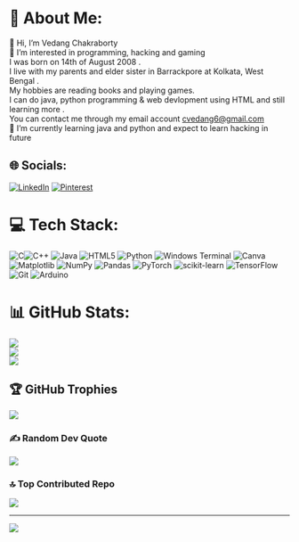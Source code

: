 # 💫 About Me:
👋 Hi, I’m Vedang Chakraborty<br>👀 I’m interested in programming, hacking and gaming<br>I was born on 14th of August 2008 .<br>I live with my parents and elder sister in Barrackpore at Kolkata, West Bengal .<br>My hobbies are reading books and playing games.<br>I can do java, python programming & web devlopment using HTML and still learning more .<br>You can contact me through my email account cvedang6@gmail.com<br>🌱 I’m currently learning java and python and expect to learn hacking in future


## 🌐 Socials:
[![LinkedIn](https://img.shields.io/badge/LinkedIn-%230077B5.svg?logo=linkedin&logoColor=white)](https://linkedin.com/in/VedangChakraborty) [![Pinterest](https://img.shields.io/badge/Pinterest-%23E60023.svg?logo=Pinterest&logoColor=white)](https://pinterest.com/VedangChakraborty) 

# 💻 Tech Stack:
![C](https://img.shields.io/badge/c-%2300599C.svg?style=for-the-badge&logo=c&logoColor=white)![C++](https://img.shields.io/badge/c++-%2300599C.svg?style=for-the-badge&logo=c%2B%2B&logoColor=white) ![Java](https://img.shields.io/badge/java-%23ED8B00.svg?style=for-the-badge&logo=openjdk&logoColor=white) ![HTML5](https://img.shields.io/badge/html5-%23E34F26.svg?style=for-the-badge&logo=html5&logoColor=white) ![Python](https://img.shields.io/badge/python-3670A0?style=for-the-badge&logo=python&logoColor=ffdd54) ![Windows Terminal](https://img.shields.io/badge/Windows%20Terminal-%234D4D4D.svg?style=for-the-badge&logo=windows-terminal&logoColor=white) ![Canva](https://img.shields.io/badge/Canva-%2300C4CC.svg?style=for-the-badge&logo=Canva&logoColor=white) ![Matplotlib](https://img.shields.io/badge/Matplotlib-%23ffffff.svg?style=for-the-badge&logo=Matplotlib&logoColor=black) ![NumPy](https://img.shields.io/badge/numpy-%23013243.svg?style=for-the-badge&logo=numpy&logoColor=white) ![Pandas](https://img.shields.io/badge/pandas-%23150458.svg?style=for-the-badge&logo=pandas&logoColor=white) ![PyTorch](https://img.shields.io/badge/PyTorch-%23EE4C2C.svg?style=for-the-badge&logo=PyTorch&logoColor=white) ![scikit-learn](https://img.shields.io/badge/scikit--learn-%23F7931E.svg?style=for-the-badge&logo=scikit-learn&logoColor=white) ![TensorFlow](https://img.shields.io/badge/TensorFlow-%23FF6F00.svg?style=for-the-badge&logo=TensorFlow&logoColor=white) ![Git](https://img.shields.io/badge/git-%23F05033.svg?style=for-the-badge&logo=git&logoColor=white) ![Arduino](https://img.shields.io/badge/-Arduino-00979D?style=for-the-badge&logo=Arduino&logoColor=white)
# 📊 GitHub Stats:
![](https://github-readme-stats.vercel.app/api?username=VEDANG200814&theme=dark&hide_border=false&include_all_commits=false&count_private=false)<br/>
![](https://github-readme-streak-stats.herokuapp.com/?user=VEDANG200814&theme=dark&hide_border=false)<br/>
![](https://github-readme-stats.vercel.app/api/top-langs/?username=VEDANG200814&theme=dark&hide_border=false&include_all_commits=false&count_private=false&layout=compact)

## 🏆 GitHub Trophies
![](https://github-profile-trophy.vercel.app/?username=VEDANG200814&theme=radical&no-frame=false&no-bg=true&margin-w=4)

### ✍️ Random Dev Quote
![](https://quotes-github-readme.vercel.app/api?type=horizontal&theme=radical)

### 🔝 Top Contributed Repo
![](https://github-contributor-stats.vercel.app/api?username=VEDANG200814&limit=5&theme=dark&combine_all_yearly_contributions=true)

---
[![](https://visitcount.itsvg.in/api?id=VEDANG200814&icon=0&color=0)](https://visitcount.itsvg.in)

<!-- Proudly created with GPRM ( https://gprm.itsvg.in ) -->
